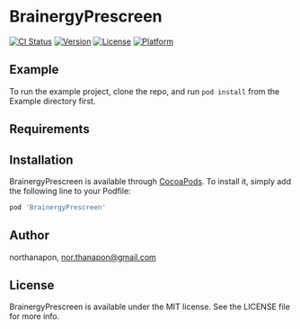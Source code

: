 # BrainergyPrescreen

[![CI Status](https://img.shields.io/travis/northanapon/BrainergyPrescreen.svg?style=flat)](https://travis-ci.org/northanapon/BrainergyPrescreen)
[![Version](https://img.shields.io/cocoapods/v/BrainergyPrescreen.svg?style=flat)](https://cocoapods.org/pods/BrainergyPrescreen)
[![License](https://img.shields.io/cocoapods/l/BrainergyPrescreen.svg?style=flat)](https://cocoapods.org/pods/BrainergyPrescreen)
[![Platform](https://img.shields.io/cocoapods/p/BrainergyPrescreen.svg?style=flat)](https://cocoapods.org/pods/BrainergyPrescreen)

## Example

To run the example project, clone the repo, and run `pod install` from the Example directory first.

## Requirements

## Installation

BrainergyPrescreen is available through [CocoaPods](https://cocoapods.org). To install
it, simply add the following line to your Podfile:

```ruby
pod 'BrainergyPrescreen'
```

## Author

northanapon, nor.thanapon@gmail.com

## License

BrainergyPrescreen is available under the MIT license. See the LICENSE file for more info.
